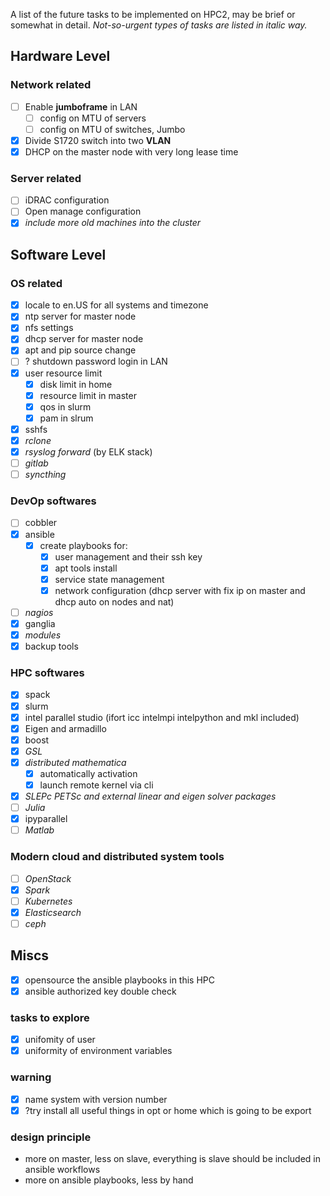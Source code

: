 A list of the future tasks to be implemented on HPC2, may be brief or somewhat in detail. *Not-so-urgent types of tasks are listed in italic way.*

## Hardware Level

### Network related

- [ ] Enable **jumboframe** in LAN
    - [ ] config on MTU of servers
    - [ ] config on MTU of switches, Jumbo
- [x] Divide S1720 switch into two **VLAN**
- [x] DHCP on the master node with very long lease time

### Server related

- [ ] iDRAC configuration
- [ ] Open manage configuration
- [x] *include more old machines into the cluster*

## Software Level

### OS related

- [x] locale to en.US for all systems and timezone
- [x] ntp server for master node
- [x] nfs settings
- [x] dhcp server for master node
- [x] apt and pip source change
- [ ] ? shutdown password login in LAN
- [x] user resource limit
  - [x] disk limit in home
  - [x] resource limit in master
  - [x] qos in slurm
  - [x] pam in slrum
- [x] sshfs
- [x] *rclone*
- [x] *rsyslog forward* (by ELK stack)
- [ ] *gitlab*
- [ ] *syncthing*

### DevOp softwares

- [ ] cobbler
- [x] ansible
  - [x] create playbooks for:
    - [x] user management and their ssh key
    - [x] apt tools install
    - [x] service state management
    - [x] network configuration (dhcp server with fix ip on master and dhcp auto on nodes and nat)
- [ ] *nagios*
- [x] ganglia
- [x] *modules*
- [x] backup tools

### HPC softwares

- [x] spack
- [x] slurm
- [x] intel parallel studio (ifort icc intelmpi intelpython and mkl included)
- [x] Eigen and armadillo
- [x] boost
- [x] *GSL*
- [x] *distributed mathematica*
  - [x] automatically activation
  - [x] launch remote kernel via cli
- [x] *SLEPc PETSc and external linear and eigen solver packages*
- [ ] *Julia*
- [x] ipyparallel
- [ ] *Matlab*

### Modern cloud and distributed system tools

- [ ] *OpenStack*
- [x] *Spark*
- [ ] *Kubernetes*
- [x] *Elasticsearch*
- [ ] *ceph*

## Miscs

- [x] opensource the ansible playbooks in this HPC
- [x] ansible authorized key double check

### tasks to explore

- [x] unifomity of user
- [x] uniformity of environment variables

### warning

- [x] name system with version number
- [x] ?try install all useful things in opt or home which is going to be export

### design principle

* more on master, less on slave, everything is slave should be included in ansible workflows
* more on ansible playbooks, less by hand

